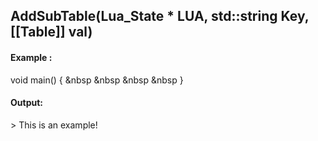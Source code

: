 ## AddSubTable(Lua_State * LUA, std::string Key, [[Table]] val)
#### Example :
void main() {
&nbsp &nbsp &nbsp &nbsp 
}

#### Output:
\> This is an example!